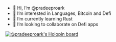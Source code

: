 - 👋 Hi, I’m @pradeeproark
- 👀 I’m interested in Languages, Bitcoin and Defi
- 🌱 I’m currently learning Rust
- 💞️ I’m looking to collaborate on Defi apps


<!---
pradeeproark/pradeeproark is a ✨ special ✨ repository because its `README.md` (this file) appears on your GitHub profile.
You can click the Preview link to take a look at your changes.
--->

[![@pradeeproark's Holopin board](https://holopin.io/api/user/board?user=pradeeproark)](https://holopin.io/@pradeeproark)

